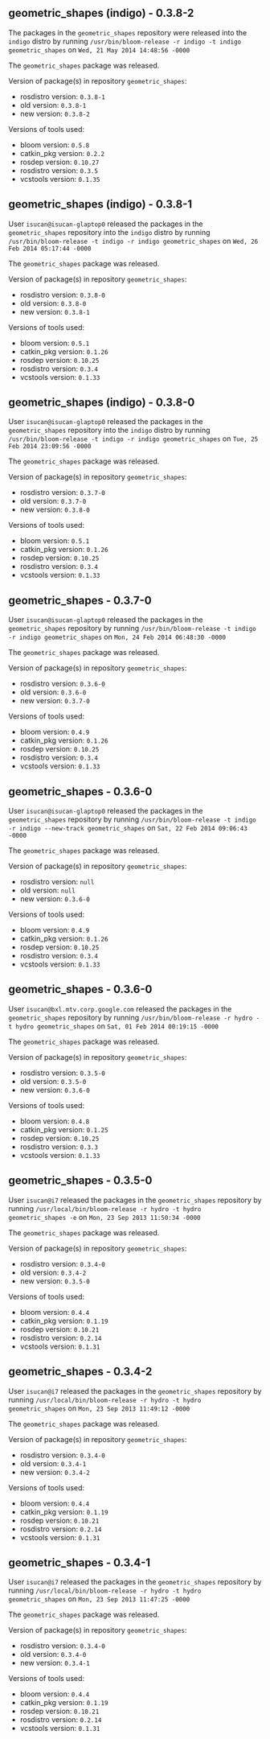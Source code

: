 ## geometric_shapes (indigo) - 0.3.8-2

The packages in the `geometric_shapes` repository were released into the `indigo` distro by running `/usr/bin/bloom-release -r indigo -t indigo geometric_shapes` on `Wed, 21 May 2014 14:48:56 -0000`

The `geometric_shapes` package was released.

Version of package(s) in repository `geometric_shapes`:
- rosdistro version: `0.3.8-1`
- old version: `0.3.8-1`
- new version: `0.3.8-2`

Versions of tools used:
- bloom version: `0.5.8`
- catkin_pkg version: `0.2.2`
- rosdep version: `0.10.27`
- rosdistro version: `0.3.5`
- vcstools version: `0.1.35`


## geometric_shapes (indigo) - 0.3.8-1

User `isucan@isucan-glaptop0` released the packages in the `geometric_shapes` repository into the `indigo` distro by running `/usr/bin/bloom-release -t indigo -r indigo geometric_shapes` on `Wed, 26 Feb 2014 05:17:44 -0000`

The `geometric_shapes` package was released.

Version of package(s) in repository `geometric_shapes`:
- rosdistro version: `0.3.8-0`
- old version: `0.3.8-0`
- new version: `0.3.8-1`

Versions of tools used:
- bloom version: `0.5.1`
- catkin_pkg version: `0.1.26`
- rosdep version: `0.10.25`
- rosdistro version: `0.3.4`
- vcstools version: `0.1.33`


## geometric_shapes (indigo) - 0.3.8-0

User `isucan@isucan-glaptop0` released the packages in the `geometric_shapes` repository into the `indigo` distro by running `/usr/bin/bloom-release -t indigo -r indigo geometric_shapes` on `Tue, 25 Feb 2014 23:09:56 -0000`

The `geometric_shapes` package was released.

Version of package(s) in repository `geometric_shapes`:
- rosdistro version: `0.3.7-0`
- old version: `0.3.7-0`
- new version: `0.3.8-0`

Versions of tools used:
- bloom version: `0.5.1`
- catkin_pkg version: `0.1.26`
- rosdep version: `0.10.25`
- rosdistro version: `0.3.4`
- vcstools version: `0.1.33`


## geometric_shapes - 0.3.7-0

User `isucan@isucan-glaptop0` released the packages in the `geometric_shapes` repository by running `/usr/bin/bloom-release -t indigo -r indigo geometric_shapes` on `Mon, 24 Feb 2014 06:48:30 -0000`

The `geometric_shapes` package was released.

Version of package(s) in repository `geometric_shapes`:
- rosdistro version: `0.3.6-0`
- old version: `0.3.6-0`
- new version: `0.3.7-0`

Versions of tools used:
- bloom version: `0.4.9`
- catkin_pkg version: `0.1.26`
- rosdep version: `0.10.25`
- rosdistro version: `0.3.4`
- vcstools version: `0.1.33`


## geometric_shapes - 0.3.6-0

User `isucan@isucan-glaptop0` released the packages in the `geometric_shapes` repository by running `/usr/bin/bloom-release -t indigo -r indigo --new-track geometric_shapes` on `Sat, 22 Feb 2014 09:06:43 -0000`

The `geometric_shapes` package was released.

Version of package(s) in repository `geometric_shapes`:
- rosdistro version: `null`
- old version: `null`
- new version: `0.3.6-0`

Versions of tools used:
- bloom version: `0.4.9`
- catkin_pkg version: `0.1.26`
- rosdep version: `0.10.25`
- rosdistro version: `0.3.4`
- vcstools version: `0.1.33`


## geometric_shapes - 0.3.6-0

User `isucan@bxl.mtv.corp.google.com` released the packages in the `geometric_shapes` repository by running `/usr/bin/bloom-release -r hydro -t hydro geometric_shapes` on `Sat, 01 Feb 2014 00:19:15 -0000`

The `geometric_shapes` package was released.

Version of package(s) in repository `geometric_shapes`:
- rosdistro version: `0.3.5-0`
- old version: `0.3.5-0`
- new version: `0.3.6-0`

Versions of tools used:
- bloom version: `0.4.8`
- catkin_pkg version: `0.1.25`
- rosdep version: `0.10.25`
- rosdistro version: `0.3.3`
- vcstools version: `0.1.33`


## geometric_shapes - 0.3.5-0

User `isucan@i7` released the packages in the `geometric_shapes` repository by running `/usr/local/bin/bloom-release -r hydro -t hydro geometric_shapes -e` on `Mon, 23 Sep 2013 11:50:34 -0000`

The `geometric_shapes` package was released.

Version of package(s) in repository `geometric_shapes`:
- rosdistro version: `0.3.4-0`
- old version: `0.3.4-2`
- new version: `0.3.5-0`

Versions of tools used:
- bloom version: `0.4.4`
- catkin_pkg version: `0.1.19`
- rosdep version: `0.10.21`
- rosdistro version: `0.2.14`
- vcstools version: `0.1.31`


## geometric_shapes - 0.3.4-2

User `isucan@i7` released the packages in the `geometric_shapes` repository by running `/usr/local/bin/bloom-release -r hydro -t hydro geometric_shapes` on `Mon, 23 Sep 2013 11:49:12 -0000`

The `geometric_shapes` package was released.

Version of package(s) in repository `geometric_shapes`:
- rosdistro version: `0.3.4-0`
- old version: `0.3.4-1`
- new version: `0.3.4-2`

Versions of tools used:
- bloom version: `0.4.4`
- catkin_pkg version: `0.1.19`
- rosdep version: `0.10.21`
- rosdistro version: `0.2.14`
- vcstools version: `0.1.31`


## geometric_shapes - 0.3.4-1

User `isucan@i7` released the packages in the `geometric_shapes` repository by running `/usr/local/bin/bloom-release -r hydro -t hydro geometric_shapes` on `Mon, 23 Sep 2013 11:47:25 -0000`

The `geometric_shapes` package was released.

Version of package(s) in repository `geometric_shapes`:
- rosdistro version: `0.3.4-0`
- old version: `0.3.4-0`
- new version: `0.3.4-1`

Versions of tools used:
- bloom version: `0.4.4`
- catkin_pkg version: `0.1.19`
- rosdep version: `0.10.21`
- rosdistro version: `0.2.14`
- vcstools version: `0.1.31`



